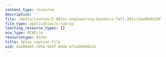 ```yaml
---
content_type: resource
description: ''
file: /media/courses/2-003sc-engineering-dynamics-fall-2011/dae06eb5295e5b3f8ddee71ab6985b1b_fK9AGvLf3yw.vtt
file_type: application/x-subrip
learning_resource_types: []
ocw_type: OCWFile
resourcetype: Other
title: 3play caption file
uid: dae06eb5-295e-5b3f-8dde-e71ab6985b1b
---
```

